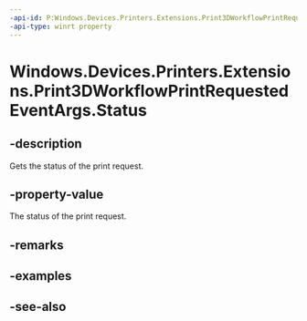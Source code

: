 ----api-id: P:Windows.Devices.Printers.Extensions.Print3DWorkflowPrintRequestedEventArgs.Status
-api-type: winrt property
---<!-- Property syntaxpublic Windows.Devices.Printers.Extensions.Print3DWorkflowStatus Status { get; }--># Windows.Devices.Printers.Extensions.Print3DWorkflowPrintRequestedEventArgs.Status## -descriptionGets the status of the print request.## -property-valueThe status of the print request.## -remarks## -examples## -see-also